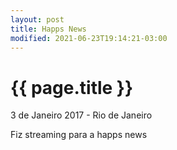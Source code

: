 ```yaml
---
layout: post
title: Happs News
modified: 2021-06-23T19:14:21-03:00
---
```


{{ page.title }}
================

<p class="meta">3 de Janeiro 2017 - Rio de Janeiro</p>

Fiz streaming para a happs news
